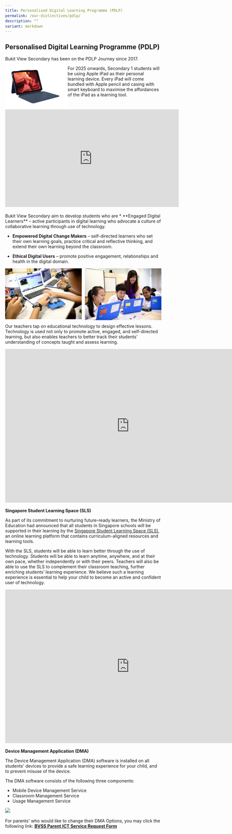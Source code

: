 ```yaml
---
title: Personalised Digital Learning Programme (PDLP)
permalink: /our-distinctives/pdlp/
description: ""
variant: markdown
---
```

## Personalised Digital Learning Programme (PDLP)


Bukit View Secondary has been on the PDLP Journey since 2017. <br><img src="/images/ipad.png" style="width:40%" align="left">

For 2025 onwards, Secondary 1 students will be using Apple iPad as their personal learning device. Every iPad will come bundled with Apple pencil and casing with smart keyboard to maximise the affordances of the iPad as a learning tool.
<iframe allowfullscreen="" allow="accelerometer; autoplay; clipboard-write; encrypted-media; gyroscope; picture-in-picture; web-share" frameborder="0" title="YouTube video player" src="https://www.youtube.com/embed/h6jig6fUm-g" height="315" width="560"></iframe>


<br>
<br>
Bukit View Secondary aim to develop students who are
*   **Engaged Digital Learners**&nbsp;– active participants in digital learning who advocate a culture of collaborative learning through use of technology.  

*   **Empowered Digital Change Makers**&nbsp;– self-directed learners who set their own learning goals, practice critical and reflective thinking, and extend their own learning beyond the classroom.  

*   **Ethical Digital Users**&nbsp;– promote positive engagement, relationships and health in the digital domain.

<img src="/images/Chromebook-during-JOULES-programme-300x200.jpg" style="width:49%" align="left">
<img src="/images/Chromebook-in-class-300x203.jpg" style="width:49%" align="right">
<br clear="left">

Our teachers tap on educational technology to design effective lessons. Technology is used not only to promote active, engaged, and self-directed learning, but also enables teachers to better track their students’ understanding of concepts taught and assess learning.

<iframe width="800" height="496" src="https://www.youtube.com/embed/mSbZQNJwPuI" title="Chromebooks for Education Overview" frameborder="0" allow="accelerometer; autoplay; clipboard-write; encrypted-media; gyroscope; picture-in-picture" allowfullscreen=""></iframe>

**Singapore Student Learning Space (SLS)**

As part of its commitment to nurturing future-ready learners, the Ministry of Education had announced that all students in Singapore schools will be supported in their learning by the&nbsp;[Singapore Student Learning Space (SLS)](https://vle.learning.moe.edu.sg/login), an online learning platform that contains curriculum-aligned resources and learning tools.  
  
With the SLS, students will be able to learn better through the use of technology. Students will be able to learn anytime, anywhere, and at their own pace, whether independently or with their peers. Teachers will also be able to use the SLS to complement their classroom teaching, further enriching students’ learning experience. We believe such a learning experience is essential to help your child to become an active and confident user of technology.

<iframe width="800" height="496" src="https://www.youtube.com/embed/F0FTP2FveSg" title="Singapore School Learning Space (SLS)" frameborder="0" allow="accelerometer; autoplay; clipboard-write; encrypted-media; gyroscope; picture-in-picture" allowfullscreen=""></iframe>


**Device Management Application (DMA)**

The Device Management Application (DMA) software is installed on all students' devices to provide a safe learning experience for your child, and to prevent misuse of the device. 

The DMA software consists of the following three components: 
* Mobile Device Management Service
* Classroom Management Service
* Usage Management Service

![](/images/parents’%20after-school%20dma%20options%20.jpg)

For parents' who would like to change their DMA Options, you may click the following link:
**[BVSS Parent ICT Service Request Form](https://go.gov.sg/ictserviceparent)**